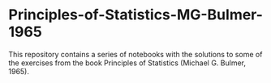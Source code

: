 # Principles-of-Statistics-MG-Bulmer-1965
This repository contains a series of notebooks with the solutions to some of the exercises from the book Principles of Statistics (Michael G. Bulmer, 1965).
